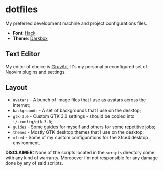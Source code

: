 # dotfiles

My preferred development machine and project configurations files.

- **Font**: [Hack](https://sourcefoundry.org/hack/)
- **Theme**: [Darkbox](https://github.com/delightedcat/darkbox-gtk.git)

## Text Editor

My editor of choice is [GruvArt](https://github.com/delightedcat/gruvart).
It's my personal preconfigured set of Neovim plugins and settings.

## Layout

- `avatars` - A bunch of image files that I use as avatars across the internet;
- `backgrounds` - A set of backgrounds that I use on the desktop;
- `gtk-3.0` - Custom GTK 3.0 settings - should be copied into `~/.config/gtk-3.0`;
- `guides` - Some guides for myself and others for some repetitive jobs;
- `themes` - Mostly GTK desktop themes that I use on the desktop;
- `xfce4` - Some of my custom configurations for the Xfce4 desktop environment.

**DISCLAIMER:** None of the scripts located in the `scripts` directory come with any kind of warranty.
Moreoever I'm not responsible for any damage done by any of said scripts.
